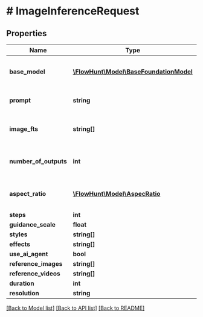 # # ImageInferenceRequest

## Properties

Name | Type | Description | Notes
------------ | ------------- | ------------- | -------------
**base_model** | [**\FlowHunt\Model\BaseFoundationModel**](BaseFoundationModel.md) | The base model to use for inference |
**prompt** | **string** | The prompt to use for inference |
**image_fts** | **string[]** | The list of image FTs to use for inference |
**number_of_outputs** | **int** | The number of outputs to generate | [optional] [default to 1]
**aspect_ratio** | [**\FlowHunt\Model\AspecRatio**](AspecRatio.md) | The aspect ratio of the output images | [optional]
**steps** | **int** |  | [optional]
**guidance_scale** | **float** |  | [optional]
**styles** | **string[]** |  | [optional]
**effects** | **string[]** |  | [optional]
**use_ai_agent** | **bool** |  | [optional]
**reference_images** | **string[]** |  | [optional]
**reference_videos** | **string[]** |  | [optional]
**duration** | **int** |  | [optional]
**resolution** | **string** |  | [optional]

[[Back to Model list]](../../README.md#models) [[Back to API list]](../../README.md#endpoints) [[Back to README]](../../README.md)
